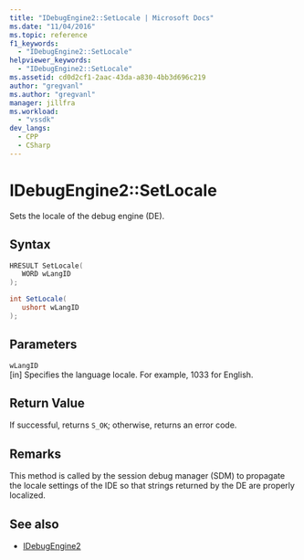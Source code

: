 ```yaml
---
title: "IDebugEngine2::SetLocale | Microsoft Docs"
ms.date: "11/04/2016"
ms.topic: reference
f1_keywords:
  - "IDebugEngine2::SetLocale"
helpviewer_keywords:
  - "IDebugEngine2::SetLocale"
ms.assetid: cd0d2cf1-2aac-43da-a830-4bb3d696c219
author: "gregvanl"
ms.author: "gregvanl"
manager: jillfra
ms.workload:
  - "vssdk"
dev_langs:
  - CPP
  - CSharp
---
```

# IDebugEngine2::SetLocale
Sets the locale of the debug engine (DE).

## Syntax

```cpp
HRESULT SetLocale( 
   WORD wLangID
);
```

```csharp
int SetLocale( 
   ushort wLangID
);
```

## Parameters
`wLangID`\
[in] Specifies the language locale. For example, 1033 for English.

## Return Value
 If successful, returns `S_OK`; otherwise, returns an error code.

## Remarks
 This method is called by the session debug manager (SDM) to propagate the locale settings of the IDE so that strings returned by the DE are properly localized.

## See also
- [IDebugEngine2](../../../extensibility/debugger/reference/idebugengine2.md)